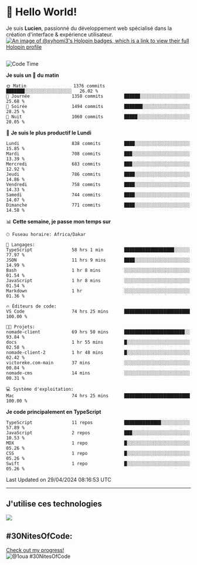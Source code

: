 # 👋 Hello World!

Je suis **Lucien**, passionné du développement web spécialisé dans la création d'interface & expérience utilisateur.
[![An image of @xyhomi3's Holopin badges, which is a link to view their full Holopin profile](https://holopin.me/xyhomi3)](https://holopin.io/@xyhomi3)

##

<!--START_SECTION:waka-->
![Code Time](http://img.shields.io/badge/Code%20Time-1%2C087%20hrs%2046%20mins-blue)

**Je suis un 🐤 du matin** 

```text
🌞 Matin                  1376 commits        ███████░░░░░░░░░░░░░░░░░░   26.02 % 
🌆 Journée                1358 commits        ██████░░░░░░░░░░░░░░░░░░░   25.68 % 
🌃 Soirée                 1494 commits        ███████░░░░░░░░░░░░░░░░░░   28.25 % 
🌙 Nuit                   1060 commits        █████░░░░░░░░░░░░░░░░░░░░   20.05 % 
```
📅 **Je suis le plus productif le Lundi** 

```text
Lundi                    838 commits         ████░░░░░░░░░░░░░░░░░░░░░   15.85 % 
Mardi                    708 commits         ███░░░░░░░░░░░░░░░░░░░░░░   13.39 % 
Mercredi                 683 commits         ███░░░░░░░░░░░░░░░░░░░░░░   12.92 % 
Jeudi                    786 commits         ████░░░░░░░░░░░░░░░░░░░░░   14.86 % 
Vendredi                 758 commits         ████░░░░░░░░░░░░░░░░░░░░░   14.33 % 
Samedi                   744 commits         ████░░░░░░░░░░░░░░░░░░░░░   14.07 % 
Dimanche                 771 commits         ████░░░░░░░░░░░░░░░░░░░░░   14.58 % 
```


📊 **Cette semaine, je passe mon temps sur** 

```text
🕑︎ Fuseau horaire: Africa/Dakar

💬 Langages: 
TypeScript               58 hrs 1 min        ███████████████████░░░░░░   77.97 % 
JSON                     11 hrs 9 mins       ████░░░░░░░░░░░░░░░░░░░░░   14.99 % 
Bash                     1 hr 8 mins         ░░░░░░░░░░░░░░░░░░░░░░░░░   01.54 % 
JavaScript               1 hr 8 mins         ░░░░░░░░░░░░░░░░░░░░░░░░░   01.54 % 
Markdown                 1 hr                ░░░░░░░░░░░░░░░░░░░░░░░░░   01.36 % 

🔥 Éditeurs de code: 
VS Code                  74 hrs 25 mins      █████████████████████████   100.00 % 

🐱‍💻 Projets: 
nomade-client            69 hrs 50 mins      ███████████████████████░░   93.84 % 
docs                     1 hr 55 mins        █░░░░░░░░░░░░░░░░░░░░░░░░   02.58 % 
nomade-client-2          1 hr 48 mins        █░░░░░░░░░░░░░░░░░░░░░░░░   02.42 % 
victoreke.com-main       37 mins             ░░░░░░░░░░░░░░░░░░░░░░░░░   00.84 % 
nomade-cms               14 mins             ░░░░░░░░░░░░░░░░░░░░░░░░░   00.31 % 

💻 Système d'exploitation: 
Mac                      74 hrs 25 mins      █████████████████████████   100.00 % 
```

**Je code principalement en TypeScript** 

```text
TypeScript               11 repos            ██████████████░░░░░░░░░░░   57.89 % 
JavaScript               2 repos             ███░░░░░░░░░░░░░░░░░░░░░░   10.53 % 
MDX                      1 repo              █░░░░░░░░░░░░░░░░░░░░░░░░   05.26 % 
CSS                      1 repo              █░░░░░░░░░░░░░░░░░░░░░░░░   05.26 % 
Swift                    1 repo              █░░░░░░░░░░░░░░░░░░░░░░░░   05.26 % 
```




 Last Updated on 29/04/2024 08:16:53 UTC
<!--END_SECTION:waka-->
---

## J'utilise ces technologies

<p align="left">
  <a href="https://skillicons.dev">
    <img src="https://skillicons.dev/icons?i=ts,js,md,scss,tailwind,react,redux,docker,express,astro,vite,nextjs,vercel,figma,ableton" />
  </a>
</p>

## #30NitesOfCode:
  [Check out my progress!](https://www.codedex.io/@1oua/30-nites-of-code)  
  ![@1oua #30NitesOfCode](https://www.codedex.io/api/petStatus?user=1oua)
